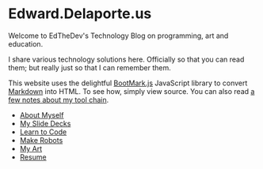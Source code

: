 # Edward.Delaporte.us

Welcome to EdTheDev's Technology Blog on programming, art and education.

I share various technology solutions here. Officially so that you can read them; but really just so that I can remember them.

This website uses the delightful [BootMark.js][1] JavaScript library to convert [Markdown](http://daringfireball.net/projects/markdown/) into HTML. To see how, simply view source. 
You can also read [a few notes about my tool chain](tech.html).

[1]: https://github.com/obedm503/bootmark

- [About Myself](/me)
- [My Slide Decks](/slides)
- [Learn to Code](/learn2code)
- [Make Robots](/robots)
- [My Art](/art)
- [Resume](/resume)
